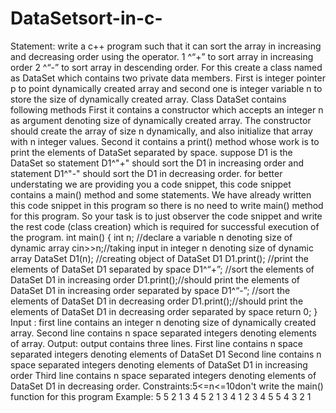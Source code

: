 # DataSetsort-in-c-
 Statement: write a c++ program such that it can sort the array in increasing and decreasing order using the operator.  1 ^“+” to sort array in increasing order  2 ^“-” to sort array in descending order.  For this create a class named as DataSet which contains two private data members.  First is integer pointer p to point dynamically created array and second one is integer variable n to store the size of dynamically created array.  Class DataSet contains following methods  First it contains a constructor which accepts an integer n as argument denoting size of dynamically created array. The constructor should create  the array of size n dynamically, and also initialize that array with n integer values.  Second it contains a print() method whose work is to print the elements of DataSet separated by space.  suppose D1 is the DataSet so statement D1^"+" should sort the D1 in increasing order and statement D1^"-" should  sort the D1 in decreasing order.  for better understating we are providing you a code snippet, this code snippet contains a main() method and some statements.  We have already written this code snippet in this program so there is no need to write main() method for this program.  So your task is to just observer the code snippet and write the rest code (class creation) which is required for successful execution of the program.  int main() { int n; //declare a variable n denoting size of dynamic array cin>>n;//taking input in integer n denoting size of dynamic array DataSet D1(n); //creating object of DataSet D1 D1.print(); //print the elements of DataSet D1 separated by space D1^“+”; //sort the elements of DataSet D1 in increasing order D1.print();//should print the elements of DataSet D1 in increasing order separated by space D1^“-”; //sort the elements of DataSet D1 in decreasing order D1.print();//should print the elements of DataSet D1 in decreasing order separated by space return 0; } Input : first line contains an integer n denoting size of dynamically created array.  Second line contains n space separated integers denoting elements of array.  Output: output contains three lines.  First line contains n space separated integers denoting elements of DataSet D1  Second line contains n space separated integers denoting elements of DataSet D1 in increasing order  Third line contains n space separated integers denoting elements of DataSet D1 in decreasing order.  Constraints:5&lt;=n&lt;=10don't write the main() function for this program Example:  5  5 2 1 3 4  5 2 1 3 4  1 2 3 4 5  5 4 3 2 1
